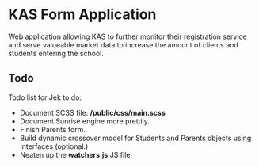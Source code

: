 # KAS Form Application
Web application allowing KAS to further monitor their registration service and serve 
valueable market data to increase the amount of clients and students entering the school.

## Todo
Todo list for Jek to do:

* Document SCSS file: **/public/css/main.scss**
* Document Sunrise engine more prettily.
* Finish Parents form.
* Build dynamic crossover model for Students and Parents objects using Interfaces (optional.) 
* Neaten up the **watchers.js** JS file.
